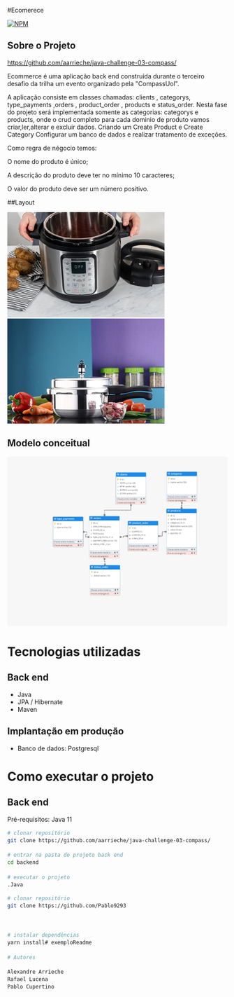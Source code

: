 #Ecomerece

[![NPM](https://img.shields.io/npm/l/react)](https://github.com/aarrieche/java-challenge-03-compass/edit/main/README.md)

## Sobre o Projeto

https://github.com/aarrieche/java-challenge-03-compass/

Ecommerce  é uma aplicação back end construída durante o terceiro desafio da trilha um evento organizado pela "CompassUol".

A aplicação consiste em  classes chamadas: clients , categorys, type_payments ,orders , product_order , products e status_order.
Nesta fase do projeto será implementada somente as categorias: categorys e products,
onde o crud completo para cada dominio de produto vamos criar,ler,alterar e excluir dados. Criando um Create Product e 
Create Category Configurar um banco de dados e realizar tratamento de exceções.

Como regra de négocio temos:

O nome do produto é único;

A descrição do produto deve ter no mínimo 10 caracteres;

O valor do produto deve ser um número positivo.

##Layout


![Mobile2](https://github.com/Pablo9293/assets/blob/main/240_F_528273834_9wysC68Kufk0hEHTXd39K33QFy5AOTTg.jpg)
![Mobile3](https://github.com/Pablo9293/assets/blob/main/240_F_489381613_CDTKqig3rbxjYS2FdDifR9FehofXOjIX.jpg)

## Modelo conceitual


![alt text](image.png)

# Tecnologias utilizadas
## Back end
- Java
- JPA / Hibernate
- Maven

## Implantação em produção
- Banco de dados: Postgresql

# Como executar o projeto

## Back end
Pré-requisitos: Java 11

```bash
# clonar repositório
git clone https://github.com/aarrieche/java-challenge-03-compass/

# entrar na pasta do projeto back end
cd backend

# executar o projeto
.Java
```



```bash
# clonar repositório
git clone https://github.com/Pablo9293



# instalar dependências
yarn install# exemploReadme

# Autores

Alexandre Arrieche
Rafael Lucena
Pablo Cupertino
